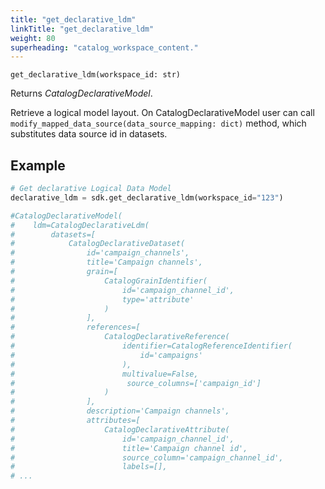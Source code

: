 ```yaml
---
title: "get_declarative_ldm"
linkTitle: "get_declarative_ldm"
weight: 80
superheading: "catalog_workspace_content."
---
```


<!-- TODO -->

``get_declarative_ldm(workspace_id: str)``

Returns *CatalogDeclarativeModel*.

Retrieve a logical model layout. On CatalogDeclarativeModel user can call ``modify_mapped_data_source(data_source_mapping: dict)`` method, which substitutes data source id in datasets.

## Example

```Python
# Get declarative Logical Data Model
declarative_ldm = sdk.get_declarative_ldm(workspace_id="123")

#CatalogDeclarativeModel(
#    ldm=CatalogDeclarativeLdm(
#        datasets=[
#            CatalogDeclarativeDataset(
#                id='campaign_channels',
#                title='Campaign channels',
#                grain=[
#                    CatalogGrainIdentifier(
#                        id='campaign_channel_id',
#                        type='attribute'
#                    )
#                ],
#                references=[
#                    CatalogDeclarativeReference(
#                        identifier=CatalogReferenceIdentifier(
#                            id='campaigns'
#                        ),
#                        multivalue=False,
#                         source_columns=['campaign_id']
#                    )
#                ],
#                description='Campaign channels',
#                attributes=[
#                    CatalogDeclarativeAttribute(
#                        id='campaign_channel_id',
#                        title='Campaign channel id',
#                        source_column='campaign_channel_id',
#                        labels=[],
# ...
```
